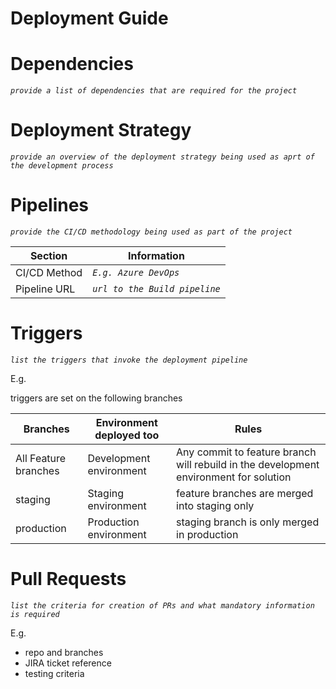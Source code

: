 # Deployment Guide

# Dependencies

*`provide a list of dependencies that are required for the project`*

# Deployment Strategy

*`provide an overview of the deployment strategy being used as aprt of the development process`*

# Pipelines

*`provide the CI/CD methodology being used as part of the project`*

| Section           | Information                       |
|---------------    |-------------------------------    |
| CI/CD Method      | *`E.g. Azure DevOps`*             |
| Pipeline URL  | *`url to the Build pipeline`*     |

# Triggers

*`list the triggers that invoke the deployment pipeline`*

E.g.

triggers are set on the following branches

| Branches          | Environment deployed too                      | Rules|
|---------------    |-------------------------------    | - |
| All Feature branches      |     Development environment       | Any commit to feature branch will rebuild in the development environment for solution |
| staging   | Staging environment   | feature branches are merged into staging only |
| production    | Production environment    | staging branch is only merged in production |

# Pull Requests

*`list the criteria for creation of PRs and what mandatory information is required`*

E.g.

- repo and branches
- JIRA ticket reference
- testing criteria

